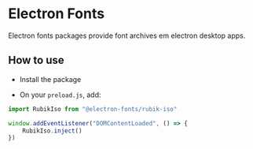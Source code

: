 # Electron Fonts

Electron fonts packages provide font archives em electron desktop apps.

## How to use

* Install the package

* On your `preload.js`, add:

```ts
import RubikIso from "@electron-fonts/rubik-iso"

window.addEventListener("DOMContentLoaded", () => {
    RubikIso.inject()
})
```